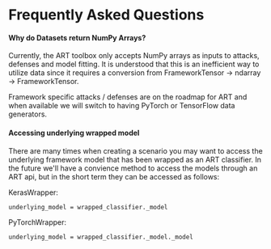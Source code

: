 # Frequently Asked Questions

#### Why do Datasets return NumPy Arrays?
Currently, the ART toolbox only accepts NumPy arrays as inputs to attacks, defenses 
and model fitting. It is understood that this is an inefficient way to utilize data 
since it requires a conversion from FrameworkTensor -> ndarray -> FrameworkTensor.

Framework specific attacks / defenses are on the roadmap for ART and when available we 
will switch to having PyTorch or TensorFlow data generators.


#### Accessing underlying wrapped model
There are many times when creating a scenario you may want to access the underlying 
framework model that has been wrapped as an ART classifier. In the future we'll have 
a convience method to access the models through an ART api, but in the short term they 
can be accessed as follows:

KerasWrapper:
```
underlying_model = wrapped_classifier._model
```

PyTorchWrapper:
```
underlying_model = wrapped_classifier._model._model 
```
